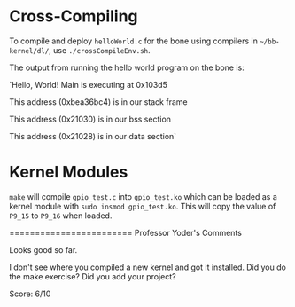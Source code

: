 # Cross-Compiling

To compile and deploy `helloWorld.c` for the bone using compilers in `~/bb-kernel/dl/`, use `./crossCompileEnv.sh`.

The output from running the hello world program on the bone is:

`Hello, World! Main is executing at 0x103d5

This address (0xbea36bc4) is in our stack frame

This address (0x21030) is in our bss section

This address (0x21028) is in our data section`

# Kernel Modules

`make` will compile `gpio_test.c` into `gpio_test.ko` which can be loaded as a kernel module with `sudo insmod gpio_test.ko`. This will copy the value of `P9_15` to `P9_16` when loaded.

========================
Professor Yoder's Comments

Looks good so far.

I don't see where you compiled a new kernel and got it installed.
Did you do the make exercise?
Did you add your project?

Score:  6/10
